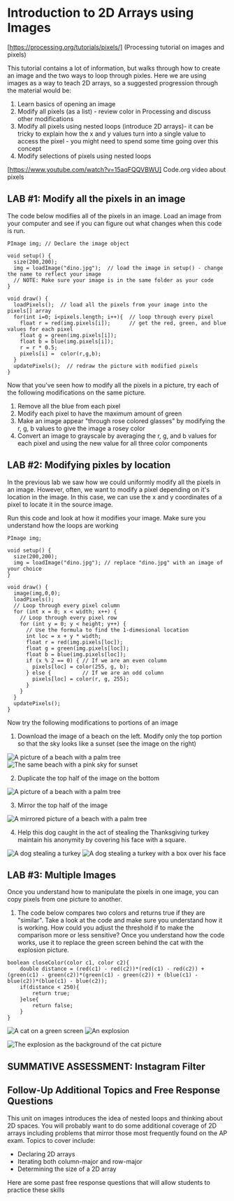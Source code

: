 # Introduction to 2D Arrays using Images

[https://processing.org/tutorials/pixels/] (Processing tutorial on images and pixels)

This tutorial contains a lot of information, but walks through how to create an image and the two ways to loop through pixles. Here we are using images as a way to teach 2D arrays, so a suggested progression through the material would be:
1. Learn basics of opening an image
2. Modify all pixels (as a list) - review color in Processing and discuss other modifications
3. Modify all pixels using nested loops (introduce 2D arrays)- it can be tricky to explain how the x and y values turn into a single value to access the pixel - you might need to spend some time going over this concept
4. Modify selections of pixels using nested loops 

[https://www.youtube.com/watch?v=15aqFQQVBWU] Code.org video about pixels

## LAB #1: Modify all the pixels in an image

The code below modifies all of the pixels in an image. Load an image from your computer and see if you can figure out what changes when this code is run.

```
PImage img; // Declare the image object

void setup() {
  size(200,200);
  img = loadImage("dino.jpg");  // load the image in setup() - change the name to reflect your image
  // NOTE: Make sure your image is in the same folder as your code
}

void draw() {
  loadPixels();  // load all the pixels from your image into the pixels[] array
  for(int i=0; i<pixels.length; i++){  // loop through every pixel
    float r = red(img.pixels[i]);      // get the red, green, and blue values for each pixel
    float g = green(img.pixels[i]);
    float b = blue(img.pixels[i]);
    r = r * 0.5;
    pixels[i] =  color(r,g,b);     
  }
  updatePixels();  // redraw the picture with modified pixels
}
```

Now that you've seen how to modify all the pixels in a picture, try each of the following modifications on the same picture. 
1. Remove all the blue from each pixel
2. Modify each pixel to have the maximum amount of green
3. Make an image appear "through rose colored glasses" by modifying the r, g, b values to give the image a rosey color
4. Convert an image to grayscale by averaging the r, g, and b values for each pixel and using the new value for all three color components

## LAB #2: Modifying pixles by location
In the previous lab we saw how we could uniformly modify all the pixels in an image. However, often, we want to modify a pixel depending on it's location in the image. In this case, we can use the x and y coordinates of a pixel to locate it in the source image. 

Run this code and look at how it modifies your image. Make sure you understand how the loops are working

```
PImage img;

void setup() {
  size(200,200);
  img = loadImage("dino.jpg"); // replace "dino.jpg" with an image of your choice
}

void draw() {
  image(img,0,0);
  loadPixels();
  // Loop through every pixel column
  for (int x = 0; x < width; x++) {
    // Loop through every pixel row
    for (int y = 0; y < height; y++) {
      // Use the formula to find the 1-dimesional location
      int loc = x + y * width;
      float r = red(img.pixels[loc]);
      float g = green(img.pixels[loc]);
      float b = blue(img.pixels[loc]);
      if (x % 2 == 0) { // If we are an even column
        pixels[loc] = color(255, g, b);
      } else {          // If we are an odd column
        pixels[loc] = color(r, g, 255);
      }
    }
  }
  updatePixels();
}
```
Now try the following modifications to portions of an image
1. Download the image of a beach on the left. Modify only the top portion so that the sky looks like a sunset (see the image on the right)

![A picture of a beach with a palm tree](https://github.com/treinartz/APCS.ProcessingResources/blob/gh-pages/chapters/beach.jpg)
![The same beach with a pink sky for sunset](https://github.com/treinartz/APCS.ProcessingResources/blob/gh-pages/chapters/sunset.png)

2. Duplicate the top half of the image on the bottom

![A picture of a beach with a palm tree](https://github.com/treinartz/APCS.ProcessingResources/blob/gh-pages/chapters/stack.png)

3. Mirror the top half of the image

![A mirrored picture of a beach with a palm tree](https://github.com/treinartz/APCS.ProcessingResources/blob/gh-pages/chapters/reflect.png)

4. Help this dog caught in the act of stealing the Thanksgiving turkey maintain his anonymity by covering his face with a square.

![A dog stealing a turkey](https://github.com/treinartz/APCS.ProcessingResources/blob/gh-pages/chapters/dog.jpg)
![A dog stealing a turkey with a box over his face](https://github.com/treinartz/APCS.ProcessingResources/blob/gh-pages/chapters/baddog.png)


## LAB #3: Multiple Images
Once you understand how to manipulate the pixels in one image, you can copy pixels from one picture to another. 

1. The code below compares two colors and returns true if they are "similar". Take a look at the code and make sure you understand how it is working. How could you adjust the threshold if to make the comparison more or less sensitive? Once you understand how the code works, use it to replace the green screen behind the cat with the explosion picture. 

```
boolean closeColor(color c1, color c2){
    double distance = (red(c1) - red(c2))*(red(c1) - red(c2)) + (green(c1) - green(c2))*(green(c1) - green(c2)) + (blue(c1) - blue(c2))*(blue(c1) - blue(c2));
    if(distance < 250){
        return true;
    }else{
        return false;
    }
}
```

![A cat on a green screen](https://github.com/treinartz/APCS.ProcessingResources/blob/gh-pages/chapters/cat1.jpg)
![An explosion](https://github.com/treinartz/APCS.ProcessingResources/blob/gh-pages/chapters/explode.jpg)

![The explosion as the background of the cat picture](https://github.com/treinartz/APCS.ProcessingResources/blob/gh-pages/chapters/greendone.png)

## SUMMATIVE ASSESSMENT: Instagram Filter

## Follow-Up Additional Topics and Free Response Questions
This unit on images introduces the idea of nested loops and thinking about 2D spaces. You will probably want to do some additional coverage of 2D arrays including problems that mirror those most frequently found on the AP exam. Topics to cover include:
* Declaring 2D arrays
* Iterating both column-major and row-major 
* Determining the size of a 2D array

Here are some past free response questions that will allow students to practice these skills


